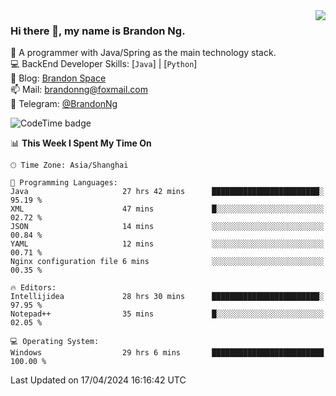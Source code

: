 <img  align="right" src="https://github-readme-stats-brandon0824.vercel.app/api/top-langs/?username=brandon0824&layout=compact">

### Hi there 👋, my name is Brandon Ng.

🌱 A programmer with Java/Spring as the main technology stack.  
💻 BackEnd Developer Skills: [`Java`] | [`Python`]  
📝 Blog: [Brandon Space](https://brandonng.tech)  
📫 Mail: brandonng@foxmail.com  
📰 Telegram: [@BrandonNg](https://t.me/BrandonNg24)  

![CodeTime badge](https://img.shields.io/endpoint?style=flat-square&url=https%3A%2F%2Fapi.codetime.dev%2Fshield%3Fid%3D128%26project%3D%26in%3D604800000)

<!--START_SECTION:waka-->
📊 **This Week I Spent My Time On** 

```text
🕑︎ Time Zone: Asia/Shanghai

💬 Programming Languages: 
Java                     27 hrs 42 mins      ████████████████████████░   95.19 % 
XML                      47 mins             █░░░░░░░░░░░░░░░░░░░░░░░░   02.72 % 
JSON                     14 mins             ░░░░░░░░░░░░░░░░░░░░░░░░░   00.84 % 
YAML                     12 mins             ░░░░░░░░░░░░░░░░░░░░░░░░░   00.71 % 
Nginx configuration file 6 mins              ░░░░░░░░░░░░░░░░░░░░░░░░░   00.35 % 

🔥 Editors: 
Intellijidea             28 hrs 30 mins      ████████████████████████░   97.95 % 
Notepad++                35 mins             █░░░░░░░░░░░░░░░░░░░░░░░░   02.05 % 

💻 Operating System: 
Windows                  29 hrs 6 mins       █████████████████████████   100.00 % 
```


 Last Updated on 17/04/2024 16:16:42 UTC
<!--END_SECTION:waka-->
